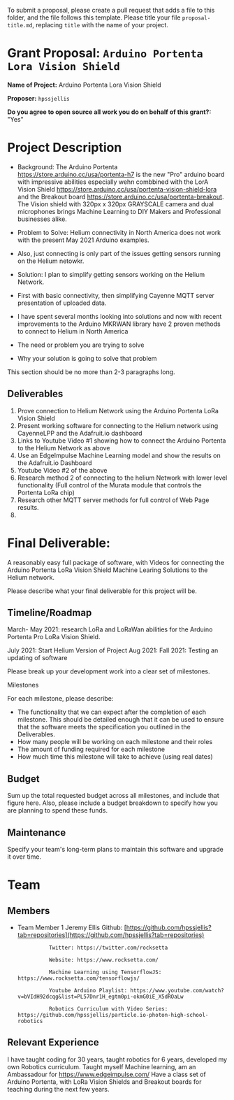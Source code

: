 To submit a proposal, please create a pull request that adds a file to this folder, and the file follows this template. Please title your file `proposal-title.md`, replacing `title` with the name of your project.

# Grant Proposal: `Arduino Portenta Lora Vision Shield`

**Name of Project:** Arduino Portenta Lora Vision Shield

**Proposer:** `hpssjellis`

**Do you agree to open source all work you do on behalf of this grant?:**  "Yes" 

# Project Description

- Background: The Arduino Portenta https://store.arduino.cc/usa/portenta-h7 is the new "Pro" arduino board with impressive abilities especially wehn combbined with the LorA Vision Shield https://store.arduino.cc/usa/portenta-vision-shield-lora  and the Breakout board https://store.arduino.cc/usa/portenta-breakout. The Vision shield with 320px x 320px GRAYSCALE camera and dual microphones brings Machine Learning to DIY Makers and Professional businesses alike. 

- Problem to Solve: Helium connectivity in North America does not work with the present May 2021 Arduino examples. 
- Also, just connecting is only part of the issues getting sensors running on the Helium netowkr.

- Solution: I plan to simplify getting sensors working on the Helium Network. 
- First with basic connectivity, then simplifying Cayenne MQTT server presentation of uploaded data.
-  I have spent several months looking into solutions and now with recent improvements to the Arduino MKRWAN library have 2 proven methods to connect to Helium in North America


- The need or problem you are trying to solve
- Why your solution is going to solve that problem

This section should be no more than 2-3 paragraphs long.

## Deliverables

1. Prove connection to Helium Network using the Arduino Portenta LoRa Vision Shield
2. Present working software for connecting to the Helium network using CayenneLPP and the Adafruit.io dashboard
3. Links to Youtube Video #1 showing how to connect the Arduino Portenta to the Helium Network as above
4. Use an EdgeImpulse Machine Learning model and show the results on the Adafruit.io Dashboard
5. Youtube Video #2 of the above
6. Research method 2 of connecting to the helium Network with lower level functionality (Full control of the Murata module that controls the Portenta LoRa chip)
7. Research other MQTT server methods for full control of Web Page results.
8. 

# Final Deliverable: 
A reasonably easy full package of software, with Videos for connecting the Arduino Portenta LoRa Vision Shield Machine Learing Solutions to the Helium network.


Please describe what your final deliverable for this project will be.

## Timeline/Roadmap

March- May 2021: research LoRa and LoRaWan abilities for the Arduino Portenta Pro LoRa Vision Shield.

July 2021: Start Helium Version of Project
Aug 2021: 
Fall 2021: Testing an updating of software

Please break up your development work into a clear set of milestones.

Milestones

For each milestone, please describe:
- The functionality that we can expect after the completion of each milestone. This should be detailed enough that it can be used to ensure that the software meets the specification you outlined in the Deliverables.
- How many people will be working on each milestone and their roles
- The amount of funding required for each milestone
- How much time this milestone will take to achieve (using real dates)

## Budget

Sum up the total requested budget across all milestones, and include that figure here. Also, please include a budget breakdown to specify how you are planning to spend these funds.

## Maintenance

Specify your team's long-term plans to maintain this software and upgrade it over time.


# Team

## Members

- Team Member 1 Jeremy Ellis Github: [https://github.com/hpssjellis?tab=repositories](https://github.com/hpssjellis?tab=repositories)
                
                Twitter: https://twitter.com/rocksetta
                 
                Website: https://www.rocksetta.com/ 
                
                Machine Learning using TensorflowJS: https://www.rocksetta.com/tensorflowjs/
                 
                Youtube Arduino Playlist: https://www.youtube.com/watch?v=bVIdH92dcqg&list=PL57Dnr1H_egtm0pi-okmG0iE_X5dROaLw
                
                Robotics Curriculum with Video Series:   https://github.com/hpssjellis/particle.io-photon-high-school-robotics

## Relevant Experience

I have taught coding for 30 years, taught robotics for 6 years, developed my own Robotics curriculum. Taught myself Machine learning, am an Ambassadour for https://www.edgeimpulse.com/ Have a class set of Arduino Portenta, with LoRa Vision Shields and Breakout boards for teaching during the next few years. 





